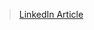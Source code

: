 > [LinkedIn Article](https://www.linkedin.com/pulse/why-what-how-cca-spark-hadoop-developer-exam-cca175-bombatkar?trk=portfolio_article-card_title)


